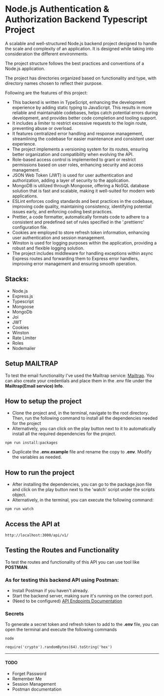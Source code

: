 # Node.js Authentication & Authorization Backend Typescript Project

A scalable and well-structured Node.js backend project designed to handle the scale and complexity of an application. It is designed while taking into consideration the different environments.

The project structure follows the best practices and conventions of a Node.js application.

The project has directories organized based on functionality and type, with directory names chosen to reflect their purpose.

Following are the features of this project:
- This backend is written in TypeScript, enhancing the development experience by adding static typing to JavaScript. This results in more reliable and maintainable codebases, helps catch potential errors during development, and provides better code completion and tooling support.
- It includes a limiter to restrict excessive requests to the login route, preventing abuse or overload.
- It features centralized error handling and response management, streamlining the codebase for easier maintenance and consistent user experience.
- The project implements a versioning system for its routes, ensuring better organization and compatibility when evolving the API.
- Role-based access control is implemented to grant or restrict permissions based on user roles, enhancing security and access management.
- JSON Web Token (JWT) is used for user authentication and authorization, adding a layer of security to the application.
- MongoDB is utilized through Mongoose, offering a NoSQL database solution that is fast and scalable, making it well-suited for modern web applications.
- ESLint enforces coding standards and best practices in the codebase, improving code quality, maintaining consistency, identifying potential issues early, and enforcing coding best practices.
- Prettier, a code formatter, automatically formats code to adhere to a consistent and predefined set of rules specified in the '.prettierrc' configuration file.
- Cookies are employed to store refresh token information, enhancing user authentication and session management.
- Winston is used for logging purposes within the application, providing a robust and flexible logging solution.
- The project includes middleware for handling exceptions within async Express routes and forwarding them to Express error handlers, improving error management and ensuring smooth operation.

## Stacks:
- Node.js
- Express.js
- Typescript
- Mongoose
- MongoDb
- Joi
- JWT
- Cookies
- Winston
- Rate Limiter
- Roles
- Nodemailer

## Setup MAILTRAP
To test the email functionality I've used the Mailtrap service: <a href="https://mailtrap.io/" target="_blank">Mailtrap</a>.
You can also create your credentials and place them in the .env file under the **Mailtrap(Email service) Info**.

## How to setup the project

- Clone the project and, in the terminal, navigate to the root directory. Then, run the following command to install all the dependencies needed for the project
- Alternatively, you can click on the play button next to it to automatically install all the required dependencies for the project.

```
npm run install:packages
```

- Duplicate the **.env.example** file and rename the copy to **.env**. Modify the variables as needed.

## How to run the project

- After installing the dependencies, you can go to the package.json file and click on the play button next to the 'watch' script under the scripts object.
- Alternatively, in the terminal, you can execute the following command:

```
npm run watch
```

## Access the API at

```
http://localhost:3000/api/v1/
```

## Testing the Routes and Functionality

To test the routes and functionality of this API you can use tool like **POSTMAN**.

### As for testing this backend API using Postman:
- Install Postman if you haven't already.
- Start the backend server, making sure it's running on the correct port.
- (Need to be configured) <a href="" target="_blank">API Endpoints Documentation</a>

### Secrets

To generate a secret token and refresh token to add to the **.env** file, you can open the terminal and execute the following commands

```
node
```
```
require('crypto').randomBytes(64).toString('hex')
```

<hr>

#### TODO
- Forget Password
- Remember Me
- Session Management
- Postman documentation
